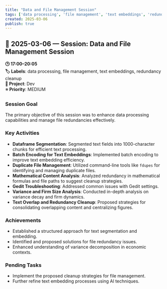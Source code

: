 ```yaml
---
title: "Data and File Management Session"
tags: ['data processing', 'file management', 'text embeddings', 'redundancy cleanup']
created: 2025-03-06
publish: true
---
```


## 📅 2025-03-06 — Session: Data and File Management Session

**🕒 17:00–20:05**  
**🏷️ Labels**: data processing, file management, text embeddings, redundancy cleanup  
**📂 Project**: Dev  
**⭐ Priority**: MEDIUM  


### Session Goal
The primary objective of this session was to enhance data processing capabilities and manage file redundancies effectively.

### Key Activities
- **Dataframe Segmentation**: Segmented text fields into 1000-character chunks for efficient text processing.
- **Batch Encoding for Text Embeddings**: Implemented batch encoding to improve text embedding efficiency.
- **Duplicate File Management**: Utilized command-line tools like `fdupes` for identifying and managing duplicate files.
- **Mathematical Content Analysis**: Analyzed redundancy in mathematical formulas and file paths to suggest cleanup strategies.
- **Gedit Troubleshooting**: Addressed common issues with Gedit settings.
- **Variance and Firm Size Analysis**: Conducted in-depth analysis on variance decay and firm dynamics.
- **Text Overlap and Redundancy Cleanup**: Proposed strategies for consolidating overlapping content and centralizing figures.

### Achievements
- Established a structured approach for text segmentation and embedding.
- Identified and proposed solutions for file redundancy issues.
- Enhanced understanding of variance decomposition in economic contexts.

### Pending Tasks
- Implement the proposed cleanup strategies for file management.
- Further refine text embedding processes using AI techniques.
